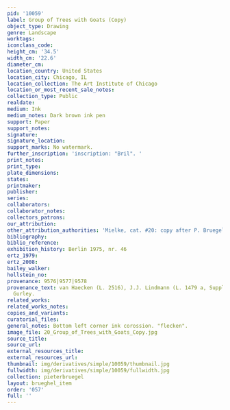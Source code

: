 ```yaml
---
pid: '10059'
label: Group of Trees with Goats (Copy)
object_type: Drawing
genre: Landscape
worktags:
iconclass_code:
height_cm: '34.5'
width_cm: '22.6'
diameter_cm:
location_country: United States
location_city: Chicago, IL
location_collection: The Art Institute of Chicago
location_or_most_recent_sale_notes:
collection_type: Public
realdate:
medium: Ink
medium_notes: Dark brown ink pen
support: Paper
support_notes:
signature:
signature_location:
support_marks: No watermark.
further_inscription: 'inscription: "Bril". '
print_notes:
print_type:
plate_dimensions:
states:
printmaker:
publisher:
series:
collaborators:
collaborator_notes:
collectors_patrons:
our_attribution:
other_attribution_authorities: 'Mielke, cat. #20: copy after P. Bruegel.'
bibliography:
biblio_reference:
exhibition_history: Berlin 1975, nr. 46
ertz_1979:
ertz_2008:
bailey_walker:
hollstein_no:
provenance: 9576|9577|9578
provenance_text: van Haecken (L. 2516), J.J. Lindmann (L. 1479 a, Suppl.), W.F.E.
  Gurley.
related_works:
related_works_notes:
copies_and_variants:
curatorial_files:
general_notes: Bottom left corner ink corossion. "flecken".
image_file: 20_Group_of_Trees_with_Goats_Copy.jpg
source_title:
source_url:
external_resources_title:
external_resources_url:
thumbnail: img/derivatives/simple/10059/thumbnail.jpg
fullwidth: img/derivatives/simple/10059/fullwidth.jpg
collection: pieterbruegel
layout: brueghel_item
order: '057'
full: ''
---
```

